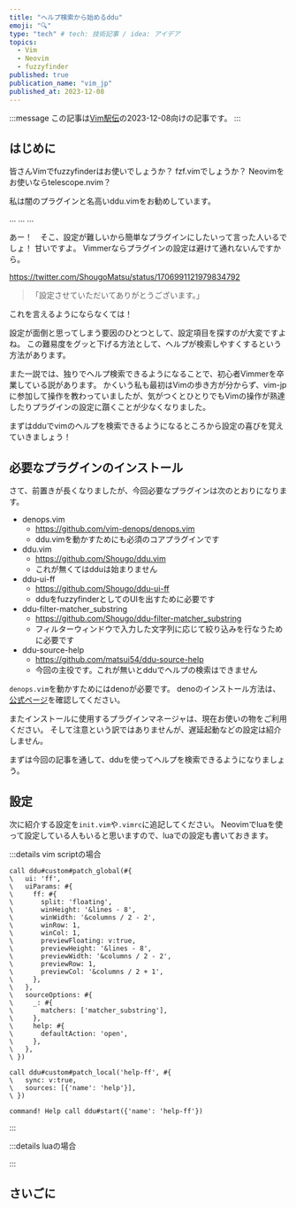 ```yaml
---
title: "ヘルプ検索から始めるddu"
emoji: "🔍"
type: "tech" # tech: 技術記事 / idea: アイデア
topics:
  - Vim
  - Neovim
  - fuzzyfinder
published: true
publication_name: "vim_jp"
published_at: 2023-12-08
---
```


<!-- textlint-disable -->
:::message
この記事は[Vim駅伝](https://vim-jp.org/ekiden/)の2023-12-08向けの記事です。
:::
<!-- textlint-enable -->

## はじめに

皆さんVimでfuzzyfinderはお使いでしょうか？
fzf.vimでしょうか？
Neovimをお使いならtelescope.nvim？

私は闇のプラグインと名高いddu.vimをお勧めしています。

…
…
…

あー！　そこ、設定が難しいから簡単なプラグインにしたいって言った人いるでしょ！
甘いですよ。
Vimmerならプラグインの設定は避けて通れないんですから。

https://twitter.com/ShougoMatsu/status/1706991121979834792

<!-- textlint-disable -->
> 「設定させていただいてありがとうございます。」

これを言えるようにならなくては！
<!-- textlint-enable -->

設定が面倒と思ってしまう要因のひとつとして、設定項目を探すのが大変ですよね。
この難易度をグッと下げる方法として、ヘルプが検索しやすくするという方法があります。

また一説では、独りでヘルプ検索できるようになることで、初心者Vimmerを卒業している説があります。
かくいう私も最初はVimの歩き方が分からず、vim-jpに参加して操作を教わっていましたが、気がつくとひとりでもVimの操作が熟達したりプラグインの設定に躓くことが少なくなりました。

まずはdduでvimのヘルプを検索できるようになるところから設定の喜びを覚えていきましょう！

## 必要なプラグインのインストール

さて、前置きが長くなりましたが、今回必要なプラグインは次のとおりになります。

* denops.vim
  * https://github.com/vim-denops/denops.vim
  * ddu.vimを動かすためにも必須のコアプラグインです
* ddu.vim
  * https://github.com/Shougo/ddu.vim
  * これが無くてはdduは始まりません
* ddu-ui-ff
  * https://github.com/Shougo/ddu-ui-ff
  * dduをfuzzyfinderとしてのUIを出すために必要です
* ddu-filter-matcher_substring
  * https://github.com/Shougo/ddu-filter-matcher_substring
  * フィルターウィンドウで入力した文字列に応じて絞り込みを行なうために必要です
* ddu-source-help
  * https://github.com/matsui54/ddu-source-help
  * 今回の主役です。これが無いとdduでヘルプの検索はできません

`denops.vim`を動かすためにはdenoが必要です。
denoのインストール方法は、[公式ページ](https://docs.deno.com/runtime/manual/getting_started/installation)を確認してください。

またインストールに使用するプラグインマネージャは、現在お使いの物をご利用ください。
そして注意という訳ではありませんが、遅延起動などの設定は紹介しません。

まずは今回の記事を通して、dduを使ってヘルプを検索できるようになりましょう。

## 設定

次に紹介する設定を`init.vim`や`.vimrc`に追記してください。
Neovimでluaを使って設定している人もいると思いますので、luaでの設定も書いておきます。

<!-- textlint-disable -->

:::details vim scriptの場合

```vim script
call ddu#custom#patch_global(#{
\   ui: 'ff',
\   uiParams: #{
\     ff: #{
\       split: 'floating',
\       winHeight: '&lines - 8',
\       winWidth: '&columns / 2 - 2',
\       winRow: 1,
\       winCol: 1,
\       previewFloating: v:true,
\       previewHeight: '&lines - 8',
\       previewWidth: '&columns / 2 - 2',
\       previewRow: 1,
\       previewCol: '&columns / 2 + 1',
\     },
\   },
\   sourceOptions: #{
\     _: #{
\       matchers: ['matcher_substring'],
\     },
\     help: #{
\       defaultAction: 'open',
\     },
\   },
\ })

call ddu#custom#patch_local('help-ff', #{
\   sync: v:true,
\   sources: [{'name': 'help'}],
\ })

command! Help call ddu#start({'name': 'help-ff'})
```

:::
<!-- textlint-enable -->

<!-- textlint-disable -->

:::details luaの場合

:::
<!-- textlint-enable -->

## さいごに

